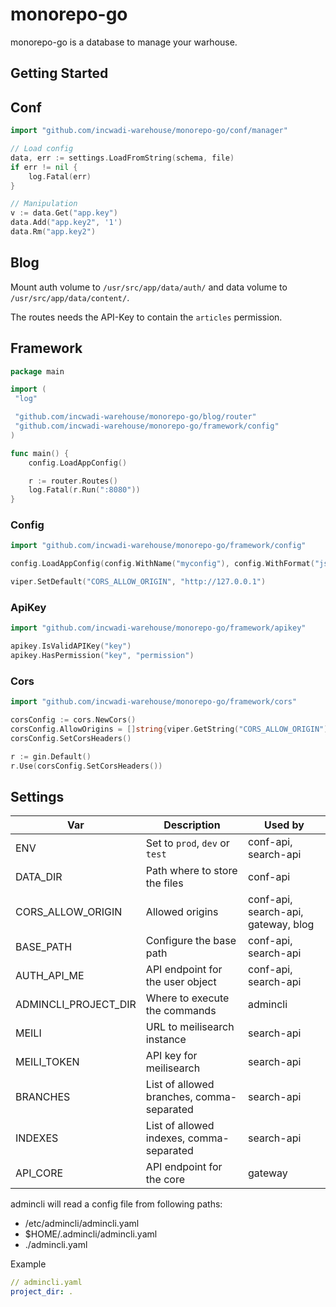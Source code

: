 # monorepo-go

monorepo-go is a database to manage your warhouse.

## Getting Started

## Conf

```go
import "github.com/incwadi-warehouse/monorepo-go/conf/manager"

// Load config
data, err := settings.LoadFromString(schema, file)
if err != nil {
    log.Fatal(err)
}

// Manipulation
v := data.Get("app.key")
data.Add("app.key2", '1')
data.Rm("app.key2")
```

## Blog

Mount auth volume to `/usr/src/app/data/auth/` and data volume to `/usr/src/app/data/content/`.

The routes needs the API-Key to contain the `articles` permission.

## Framework

```go
package main

import (
 "log"

 "github.com/incwadi-warehouse/monorepo-go/blog/router"
 "github.com/incwadi-warehouse/monorepo-go/framework/config"
)

func main() {
    config.LoadAppConfig()

    r := router.Routes()
    log.Fatal(r.Run(":8080"))
}
```

### Config

```go
import "github.com/incwadi-warehouse/monorepo-go/framework/config"

config.LoadAppConfig(config.WithName("myconfig"), config.WithFormat("json"), config.WithPaths("./config", "."))

viper.SetDefault("CORS_ALLOW_ORIGIN", "http://127.0.0.1")
```

### ApiKey

```go
import "github.com/incwadi-warehouse/monorepo-go/framework/apikey"

apikey.IsValidAPIKey("key")
apikey.HasPermission("key", "permission")
```

### Cors

```go
import "github.com/incwadi-warehouse/monorepo-go/framework/cors"

corsConfig := cors.NewCors()
corsConfig.AllowOrigins = []string{viper.GetString("CORS_ALLOW_ORIGIN"), "http://127.0.0.1"}
corsConfig.SetCorsHeaders()

r := gin.Default()
r.Use(corsConfig.SetCorsHeaders())
```

## Settings

|Var                    |Description                                |Used by
|-----------------------|-------------------------------------------|--------------------------------
|ENV                    |Set to `prod`, `dev` or `test`             |conf-api, search-api
|DATA_DIR               |Path where to store the files              |conf-api
|CORS_ALLOW_ORIGIN      |Allowed origins                            |conf-api, search-api, gateway, blog
|BASE_PATH              |Configure the base path                    |conf-api, search-api
|AUTH_API_ME            |API endpoint for the user object           |conf-api, search-api
|ADMINCLI_PROJECT_DIR   |Where to execute the commands              |admincli
|MEILI                  |URL to meilisearch instance                |search-api
|MEILI_TOKEN            |API key for meilisearch                    |search-api
|BRANCHES               |List of allowed branches, comma-separated  |search-api
|INDEXES                |List of allowed indexes, comma-separated   |search-api
|API_CORE               |API endpoint for the core                  |gateway

admincli will read a config file from following paths:

- /etc/admincli/admincli.yaml
- $HOME/.admincli/admincli.yaml
- ./admincli.yaml

Example

```yaml
// admincli.yaml
project_dir: .
```
